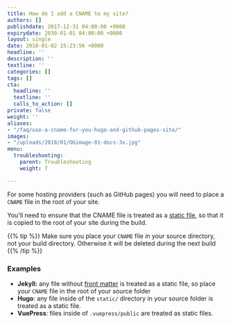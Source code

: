 ```yaml
---
title: How do I add a CNAME to my site?
authors: []
publishdate: 2017-12-31 04:00:00 +0000
expirydate: 2030-01-01 04:00:00 +0000
layout: single
date: 2018-01-02 15:23:56 +0000
headline: ''
description: ''
textline: ''
categories: []
tags: []
cta:
  headline: ''
  textline: ''
  calls_to_action: []
private: false
weight: ''
aliases:
- "/faq/use-a-cname-for-you-hugo-and-github-pages-site/"
images:
- "/uploads/2018/01/OGimage-01-docs-3x.jpg"
menu:
  troubleshooting:
    parent: Troubleshooting
    weight: 7

---
```

For some hosting providers (such as GitHub pages) you will need to place a `CNAME` file in the root of your site.

You'll need to ensure that the CNAME file is treated as a [static file](/docs/faqs/glossary/static-files), so that it is copied to the root of your site during the build.

{{% tip %}}
Make sure you place your `CNAME` file in your source directory, not your build directory. Otherwise it will be deleted during the next build
{{% /tip %}}

### Examples
- **Jekyll:** any file without [front matter](/docs/editing/front-matter) is treated as a static file, so place your `CNAME` file in the root of your source folder
- **Hugo**: any file inside of the `static/` directory in your source folder is treated as a static file.
- **VuePress**: files inside of `.vuepress/public` are treated as static files.